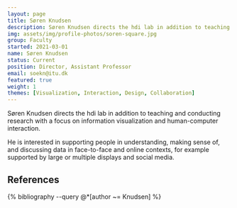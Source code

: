 ```yaml
---
layout: page
title: Søren Knudsen
description: Søren Knudsen directs the hdi lab in addition to teaching and conducting research with a focus on information visualization and human-computer interaction. He is interested in supporting people in understanding, making sense of, and discussing data in face-to-face and online contexts, for example supported by large or multiple displays and social media.
img: assets/img/profile-photos/soren-square.jpg
group: Faculty
started: 2021-03-01
name: Søren Knudsen
status: Current
position: Director, Assistant Professor
email: soekn@itu.dk
featured: true
weight: 1
themes: [Visualization, Interaction, Design, Collaboration]
---
```


Søren Knudsen directs the hdi lab in addition to teaching and conducting research with a focus on information visualization and human-computer interaction. 

He is interested in supporting people in understanding, making sense of, and discussing data in face-to-face and online contexts, for example supported by large or multiple displays and social media.


References
----------
<div class="publications">
  {% bibliography --query @*[author ~= Knudsen] %}
</div>
